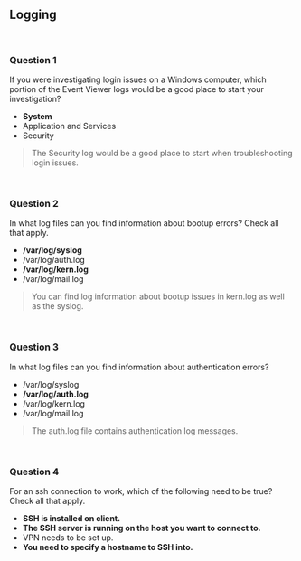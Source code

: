 ## Logging

<br>

### Question 1

If you were investigating login issues on a Windows computer, which portion of the Event Viewer logs would be a good place to start your investigation?

* **System**
* Application and Services
* Security

> The Security log would be a good place to start when troubleshooting login issues.

<br>

### Question 2

In what log files can you find information about bootup errors? Check all that apply.

* **/var/log/syslog**
* /var/log/auth.log
* **/var/log/kern.log**
* /var/log/mail.log

> You can find log information about bootup issues in kern.log as well as the syslog.

<br>

### Question 3

In what log files can you find information about authentication errors?

* /var/log/syslog
* **/var/log/auth.log**
* /var/log/kern.log
* /var/log/mail.log

> The auth.log file contains authentication log messages.

<br>

### Question 4

For an ssh connection to work, which of the following need to be true? Check all that apply.

* **SSH is installed on client.**
* **The SSH server is running on the host you want to connect to.**
* VPN needs to be set up.
* **You need to specify a hostname to SSH into.**